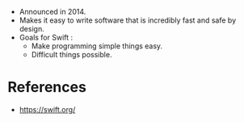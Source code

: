* Announced in 2014.
* Makes it easy to write software that is incredibly fast and safe by design.
* Goals for Swift :
	* Make programming simple things easy.
	* Difficult things possible.
# References
* https://swift.org/
